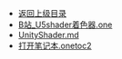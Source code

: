 - [返回上级目录](../)
- [B站_U5shader着色器.one](计算机/游戏/特效/UnityShader/B站_U5shader着色器.one)
- [UnityShader.md](计算机/游戏/特效/UnityShader/UnityShader.md)
- [打开笔记本.onetoc2](计算机/游戏/特效/UnityShader/打开笔记本.onetoc2)